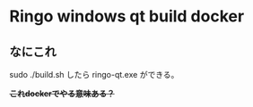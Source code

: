 # Ringo windows qt build docker
## なにこれ
sudo ./build.sh したら ringo-qt.exe ができる。  

~~**これdockerでやる意味ある？**~~
